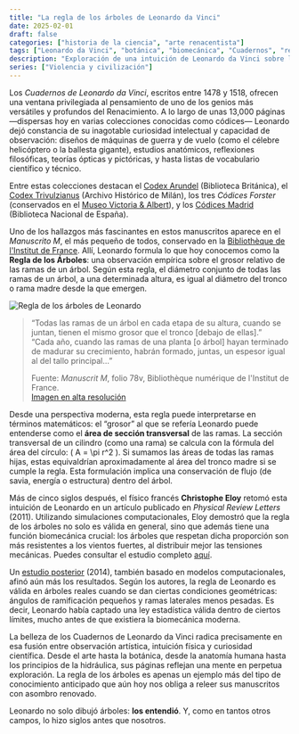 ```yaml
---
title: "La regla de los árboles de Leonardo da Vinci"
date: 2025-02-01
draft: false
categories: ["historia de la ciencia", "arte renacentista"]
tags: ["Leonardo da Vinci", "botánica", "biomecánica", "Cuadernos", "regla de los árboles"]
description: "Exploración de una intuición de Leonardo da Vinci sobre la estructura de los árboles, validada cinco siglos después por la biomecánica moderna."
series: ["Violencia y civilización"]
---
```


Los *Cuadernos de Leonardo da Vinci*, escritos entre 1478 y 1518, ofrecen una ventana privilegiada al pensamiento de uno de los genios más versátiles y profundos del Renacimiento. A lo largo de unas 13,000 páginas —dispersas hoy en varias colecciones conocidas como códices— Leonardo dejó constancia de su inagotable curiosidad intelectual y capacidad de observación: diseños de máquinas de guerra y de vuelo (como el célebre helicóptero o la ballesta gigante), estudios anatómicos, reflexiones filosóficas, teorías ópticas y pictóricas, y hasta listas de vocabulario científico y técnico.

Entre estas colecciones destacan el [Codex Arundel](http://www.bl.uk/manuscripts/FullDisplay.aspx?ref=Arundel_MS_263) (Biblioteca Británica), el [Codex Trivulzianus](https://trivulziana.milanocastello.it/en/content/leonardos-notebook) (Archivo Histórico de Milán), los tres *Códices Forster* (conservados en el [Museo Victoria & Albert](https://www.vam.ac.uk/articles/leonardo-da-vincis-notebooks)), y los [Códices Madrid](http://www.bne.es/en/Colecciones/Manuscritos/Leonardo/) (Biblioteca Nacional de España).

Uno de los hallazgos más fascinantes en estos manuscritos aparece en el *Manuscrito M*, el más pequeño de todos, conservado en la [Bibliothèque de l'Institut de France](https://bibnum.institutdefrance.fr/ark:/61562/bi24181). Allí, Leonardo formula lo que hoy conocemos como la **Regla de los Árboles**: una observación empírica sobre el grosor relativo de las ramas de un árbol. Según esta regla, el diámetro conjunto de todas las ramas de un árbol, a una determinada altura, es igual al diámetro del tronco o rama madre desde la que emergen.

![Regla de los árboles de Leonardo](./assets/images/da_vinci_arbol.webp)
> “Todas las ramas de un árbol en cada etapa de su altura, cuando se juntan, tienen el mismo grosor que el tronco [debajo de ellas].”  
> “Cada año, cuando las ramas de una planta [o árbol] hayan terminado de madurar su crecimiento, habrán formado, juntas, un espesor igual al del tallo principal...”
>  
> Fuente: *Manuscrit M*, folio 78v, Bibliothèque numérique de l'Institut de France.  
> [Imagen en alta resolución](https://bibnum.institutdefrance.fr/viewer/24181?viewer=picture#page=163&viewer=picture&o=bookmark&n=0&q=)

Desde una perspectiva moderna, esta regla puede interpretarse en términos matemáticos: el “grosor” al que se refería Leonardo puede entenderse como el **área de sección transversal** de las ramas. La sección transversal de un cilindro (como una rama) se calcula con la fórmula del área del círculo: \( A = \pi r^2 \). Si sumamos las áreas de todas las ramas hijas, estas equivaldrían aproximadamente al área del tronco madre si se cumple la regla. Esta formulación implica una conservación de flujo (de savia, energía o estructura) dentro del árbol.

Más de cinco siglos después, el físico francés **Christophe Eloy** retomó esta intuición de Leonardo en un artículo publicado en *Physical Review Letters* (2011). Utilizando simulaciones computacionales, Eloy demostró que la regla de los árboles no solo es válida en general, sino que además tiene una función biomecánica crucial: los árboles que respetan dicha proporción son más resistentes a los vientos fuertes, al distribuir mejor las tensiones mecánicas. Puedes consultar el estudio completo [aquí](https://journals.aps.org/prl/issues/107/25).

Un [estudio posterior](https://www.ncbi.nlm.nih.gov/pmc/articles/PMC3979699/) (2014), también basado en modelos computacionales, afinó aún más los resultados. Según los autores, la regla de Leonardo es válida en árboles reales cuando se dan ciertas condiciones geométricas: ángulos de ramificación pequeños y ramas laterales menos pesadas. Es decir, Leonardo había captado una ley estadística válida dentro de ciertos límites, mucho antes de que existiera la biomecánica moderna.

La belleza de los Cuadernos de Leonardo da Vinci radica precisamente en esa fusión entre observación artística, intuición física y curiosidad científica. Desde el arte hasta la botánica, desde la anatomía humana hasta los principios de la hidráulica, sus páginas reflejan una mente en perpetua exploración. La regla de los árboles es apenas un ejemplo más del tipo de conocimiento anticipado que aún hoy nos obliga a releer sus manuscritos con asombro renovado.

Leonardo no solo dibujó árboles: **los entendió**. Y, como en tantos otros campos, lo hizo siglos antes que nosotros.
